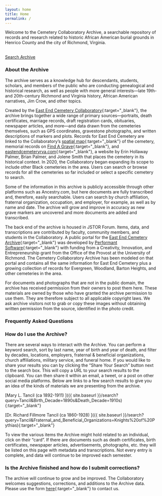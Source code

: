 ```yaml
---
layout: home
title: Home
permalink: /
---
```

Welcome to the Cemetery Collaboratory Archive, a searchable repository of records and research related to historic African American burial grounds in Henrico County and the city of Richmond, Virginia.

<br/>
<a class="search-button" href="./search">Search Archive <i class="fas fa-search"></i></a>
<br/>

### About the Archive
The archive serves as a knowledge hub for descendants, students, scholars, and members of the public who are conducting genealogical and historical research, as well as people with more general interests—late 19th- and 20th-century Richmond and Virginia history, African American narratives, Jim Crow, and other topics.

Created by the [East End Cemetery Collaboratory](https://cemeterycollaboratory.org/){:target="_blank"}, the archive brings together a wide range of primary sources—portraits, death certificates, marriage records, draft registration cards, obituaries, newspaper articles, and more—and data drawn from the cemeteries themselves, such as GPS coordinates, gravestone photographs, and written descriptions of markers and plots. Records for East End Cemetery are linked to the Collaboratory’s [spatial map](https://dsl.richmond.edu/eastend){:target="_blank"} of the cemetery, memorial records on [Find A Grave](https://www.findagrave.com/cemetery/50095){:target="_blank"}, and [eastendcemeteryrva.com](http://eastendcemeteryrva.com/){:target="_blank"}, a website by Erin Hollaway Palmer, Brian Palmer, and Jolene Smith that places the cemetery in its historical context. In 2020, the Collaboratory began expanding its scope to include other Black cemeteries in the area. Users can search or browse records for all the cemeteries so far included or select a specific cemetery to search.

Some of the information in this archive is publicly accessible through other platforms such as Ancestry.com, but here documents are fully transcribed and, therefore, easily searchable. Users can search by church affiliation, fraternal organization, occupation, and employer, for example, as well as by name and date. The archive will grow and improve in accuracy as new grave markers are uncovered and more documents are added and transcribed.

The back end of the archive is housed in JSTOR Forum. Items, data, and transcriptions are contributed by faculty, community members, and students in the Collaboratory. A public portal for the [East End Cemetery Archive](https://search.eastendcemeteryrva.com/){:target="_blank"} was developed by [Performant Software](https://www.performantsoftware.com/){:target="_blank"} with funding from a Creativity, Innovation, and Entrepreneurship grant from the Office of the Provost at the University of Richmond. The Cemetery Collaboratory Archive has been modeled on that portal and contains all the same information for East End Cemetery plus a growing collection of records for Evergreen, Woodland, Barton Heights, and other cemeteries in the area.

For documents and photographs that are not in the public domain, the archive has received permission from their owners to post them here. These materials are owned by those who have granted the archive permission to use them. They are therefore subject to all applicable copyright laws. We ask archive visitors not to grab or copy these images without obtaining written permission from the source, identified in the photo credit.

### Frequently Asked Questions

### How do I use the Archive?
There are several ways to interact with the Archive. You can perform a keyword search, sort by last name, year of birth and year of death, and filter by decades, locations, employers, fraternal & beneficial organizations, church affiliations, military service, and funeral home. If you would like to share your results you can by clicking the “Share Your Search” button next to the search box. This will copy a URL to your search results to the clipboard. You can then share it within an email, a tweet, or a post on other social media platforms. Below are links to a few search results to give you an idea of the kinds of materials we are presenting from the archive.

[Mary L. Tancil (ca 1892-1911) ]({{ site.baseurl }}/search?query=Tancil&Birth_Decade=1890s&Death_Decade=1910s){:target="_blank"}

[Dr. Richard Fillmore Tancil (ca 1860-1928) ]({{ site.baseurl }}/search?query=Tancil&Fraternal_and_Beneficial_Organizations=Knights%20of%20Pythias){:target="_blank"}

To view the various items the Archive might hold related to an individual, click on their “card”. If there are documents such as death certificates, birth certificates, newspaper articles, advertisements, photographs, etc. they will be listed on this page with metadata and transcriptions. Not every entry is complete, and data will continue to be improved each semester.

### Is the Archive finished and how do I submit corrections?
The archive will continue to grow and be improved. The Collaboratory welcomes suggestions, corrections, and additions to the Archive data. Please use the form [here](https://cemeterycollaboratory.org/contact/){:target="_blank"} to contact us.